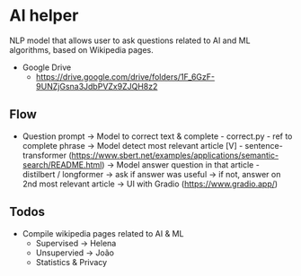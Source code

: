 # AI helper
NLP model that allows user to ask questions related to AI and ML algorithms, based on Wikipedia pages.

- Google Drive
  - https://drive.google.com/drive/folders/1F_6GzF-9UNZjGsna3JdbPVZx9ZJQH8z2

## Flow
- Question prompt
    -> Model to correct text & complete
        - correct.py
        - ref to complete phrase
    -> Model detect most relevant article [V]
        - sentence-transformer (https://www.sbert.net/examples/applications/semantic-search/README.html)
    -> Model answer question in that article
        - distilbert / longformer
    -> ask if answer was useful
        -> if not, answer on 2nd most relevant article
    -> UI with Gradio (https://www.gradio.app/)

## Todos
- Compile wikipedia pages related to AI & ML
    - Supervised -> Helena
    - Unsupervied -> João
    - Statistics & Privacy
